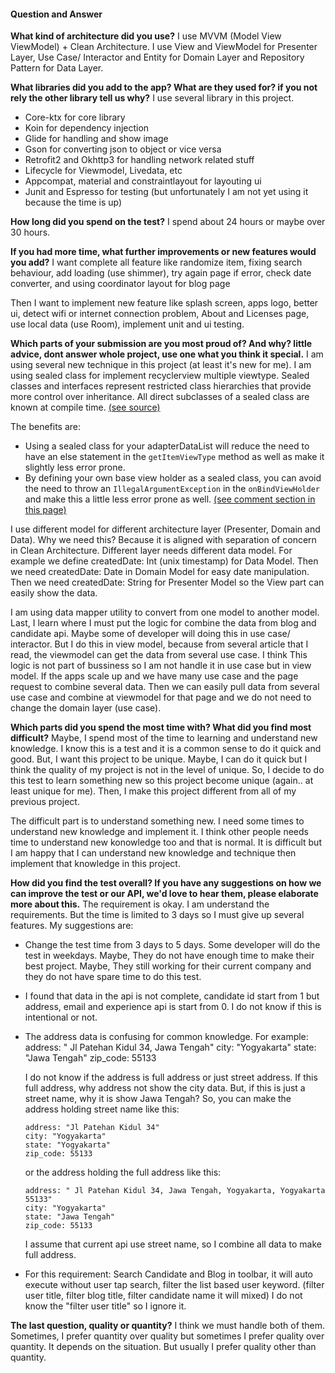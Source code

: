 #### Question and Answer

**What kind of architecture did you use?**
I use MVVM (Model View ViewModel) + Clean Architecture.
I use View and ViewModel for Presenter Layer, Use Case/ Interactor and Entity for Domain Layer and Repository Pattern for Data Layer.

**What libraries did you add to the app? What are they used for? if you not rely the other library tell us why?**
I use several library in this project.
-   Core-ktx for core library
-   Koin for dependency injection
-   Glide for handling and show image
-   Gson for converting json to object or vice versa
-   Retrofit2 and Okhttp3 for handling network related stuff
-   Lifecycle for Viewmodel, Livedata, etc
-   Appcompat, material and constraintlayout for layouting ui
-   Junit and Espresso for testing (but unfortunately I am not yet using it because the time is up)

**How long did you spend on the test?**
I spend about 24 hours or maybe over 30 hours.

**If you had more time, what further improvements or new features would you add?**
I want complete all feature like randomize item, fixing search behaviour, add loading (use shimmer), 
try again page if error, check date converter, and using coordinator layout for blog page

Then I want to implement new feature like splash screen, apps logo, better ui, detect wifi or internet connection problem,
About and Licenses page, use local data (use Room), implement unit and ui testing.

**Which parts of your submission are you most proud of? And why? little advice, dont answer whole project, use one what you think it special.**
I am using several new technique in this project (at least it's new for me). I am using sealed class for implement recyclerview multiple viewtype.
Sealed classes and interfaces represent restricted class hierarchies that provide more control over inheritance. 
All direct subclasses of a sealed class are known at compile time. [(see source)](https://kotlinlang.org/docs/sealed-classes.html)

The benefits are:
-   Using a sealed class for your adapterDataList will reduce the need to have an else statement in the `getItemViewType` method as well as make it slightly less error prone.
-   By defining your own base view holder as a sealed class, you can avoid the need to throw an `IllegalArgumentException` in the `onBindViewHolder` and make this a little less error prone as well.
    [(see comment section in this page)](https://medium.com/@ivancse.58/android-and-kotlin-recyclerview-with-multiple-view-types-65285a254393)
    
I use different model for different architecture layer (Presenter, Domain and Data). Why we need this? Because it is aligned with separation of concern in Clean Architecture.
Different layer needs different data model. For example we define createdDate: Int (unix timestamp) for Data Model. Then we need createdDate: Date in Domain Model for
easy date manipulation. Then we need createdDate: String for Presenter Model so the View part can easily show the data.

I am using data mapper utility to convert from one model to another model. Last, I learn where I must put the logic for combine the data from blog and candidate api.
Maybe some of developer will doing this in use case/ interactor. But I do this in view model, because from several article that I read,
the viewmodel can get the data from several use case. I think This logic is not part of bussiness so I am not handle it in use case but in view model.
If the apps scale up and we have many use case and the page request to combine several data. Then we can easily pull data from several use case and combine at
viewmodel for that page and we do not need to change the domain layer (use case).

**Which parts did you spend the most time with? What did you find most difficult?**
Maybe, I spend most of the time to learning and understand new knowledge. I know this is a test and it is a common sense to do it quick and good.
But, I want this project to be unique. Maybe, I can do it quick but I think the quality of my project is not in the level of unique.
So, I decide to do this test to learn something new so this project become unique (again.. at least unique for me).
Then, I make this project different from all of my previous project.

The difficult part is to understand something new. I need some times to understand new knowledge and implement it. 
I think other people needs time to understand new konowledge too and that is normal. It is difficult but I am happy that I can understand 
new knowledge and technique then implement that knowledge in this project.

**How did you find the test overall? If you have any suggestions on how we can improve the test or our API, we'd love to hear them, please elaborate more about this.**
The requirement is okay. I am understand the requirements. But the time is limited to 3 days so I must give up several features.
My suggestions are:
-   Change the test time from 3 days to 5 days. Some developer will do the test in weekdays. Maybe, They do not have enough time to make their best project.
    Maybe, They still working for their current company and they do not have spare time to do this test.
-   I found that data in the api is not complete, candidate id start from 1 but address, email and experience api is start from 0. I do not know if this is intentional or not.
-   The address data is confusing for common knowledge.
    For example:
        address: " Jl Patehan Kidul 34, Jawa Tengah"
        city: "Yogyakarta"
        state: "Jawa Tengah"
        zip_code: 55133
    
    I do not know if the address is full address or just street address. If this full address, why address not show the city data.
    But, if this is just a street name, why it is show Jawa Tengah?
    So, you can make the address holding street name like this:
    
        address: "Jl Patehan Kidul 34"
        city: "Yogyakarta"
        state: "Yogyakarta"
        zip_code: 55133
    
    or the address holding the full address like this:

        address: " Jl Patehan Kidul 34, Jawa Tengah, Yogyakarta, Yogyakarta 55133"
        city: "Yogyakarta"
        state: "Jawa Tengah"
        zip_code: 55133

    I assume that current api use street name, so I combine all data to make full address.
-   For this requirement:
    Search Candidate and Blog in toolbar, it will auto execute without user tap search, filter the list based user keyword. (filter user title, filter blog title, filter candidate name it will mixed)
    I do not know the "filter user title" so I ignore it.

**The last question, quality or quantity?**
I think we must handle both of them. Sometimes, I prefer quantity over quality but sometimes I prefer quality over quantity. 
It depends on the situation. But usually I prefer quality other than quantity.
